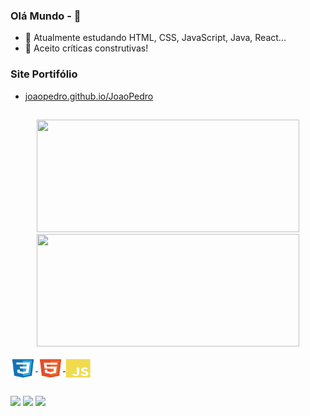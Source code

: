### Olá Mundo - 👋

- 🌱 Atualmente estudando HTML, CSS, JavaScript, Java, React...
- 🤔 Aceito críticas construtivas!

### Site Portifólio

- [joaopedro.github.io/JoaoPedro](https://joaopedroos.github.io/Principal/)

##
<div align="center">
  <a href="https://github.com/JoaoPedroos">
  <img height="180em" width="420em" src="https://github-readme-stats.vercel.app/api?username=JoaoPedroos&show_icons=true&theme=&include_all_commits=true&count_private=true"/>
  <img height="180em" width="420em" src="https://github-readme-stats.vercel.app/api/top-langs/?username=JoaoPedroos&layout=compact&langs_count=7&theme="/>
</div>

<div style="display: inline_block"><br>
    <img align="center" alt="Joao-CSS" height="30" width="40" src="https://raw.githubusercontent.com/devicons/devicon/master/icons/css3/css3-original.svg">
    <img align="center" alt="Joao-HTML" height="30" width="40" src="https://raw.githubusercontent.com/devicons/devicon/master/icons/html5/html5-original.svg">
    <img align="center" alt="Joao-Js" height="30" width="40" src="https://raw.githubusercontent.com/devicons/devicon/master/icons/javascript/javascript-plain.svg">
</div>

##
<div> 
  <a href="https://instagram.com" target="_blank"><img src="https://img.shields.io/badge/-Instagram-%23E4405F?style=for-the-badge&logo=instagram&logoColor=white" target="_blank"></a>
  <a href = "mailto:joaopedroenv@gmail.com"><img src="https://img.shields.io/badge/-Gmail-%23333?style=for-the-badge&logo=gmail&logoColor=white" target="_blank"></a>
  <a href="https://www.linkedin.com/in/jo%C3%A3o-pedro-9b5425250/" target="_blank"><img src="https://img.shields.io/badge/-LinkedIn-%230077B5?style=for-the-badge&logo=linkedin&logoColor=white"></a> 
</div>
